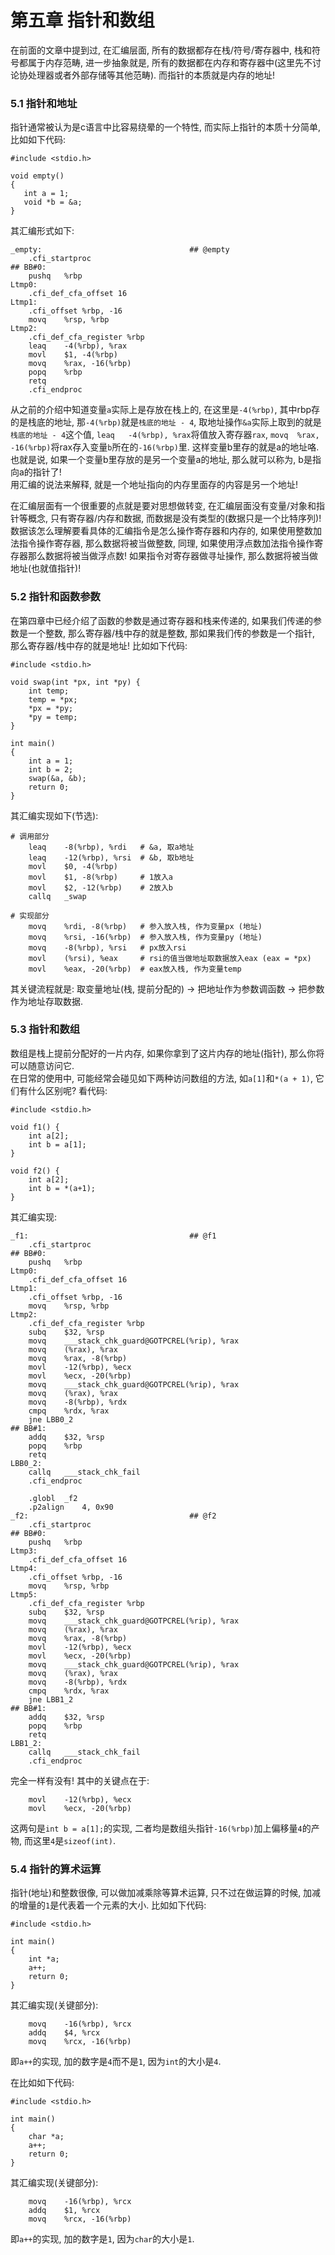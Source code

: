 第五章 指针和数组
===

在前面的文章中提到过, 在汇编层面, 所有的数据都存在栈/符号/寄存器中, 栈和符号都属于内存范畴, 进一步抽象就是, 所有的数据都在内存和寄存器中(这里先不讨论协处理器或者外部存储等其他范畴). 而指针的本质就是内存的地址!

### 5.1 指针和地址
指针通常被认为是c语言中比容易绕晕的一个特性, 而实际上指针的本质十分简单, 比如如下代码:
```
#include <stdio.h>

void empty()
{
   int a = 1;
   void *b = &a;
}
```
其汇编形式如下:
```
_empty:                                 ## @empty
	.cfi_startproc
## BB#0:
	pushq	%rbp
Ltmp0:
	.cfi_def_cfa_offset 16
Ltmp1:
	.cfi_offset %rbp, -16
	movq	%rsp, %rbp
Ltmp2:
	.cfi_def_cfa_register %rbp
	leaq	-4(%rbp), %rax
	movl	$1, -4(%rbp)
	movq	%rax, -16(%rbp)
	popq	%rbp
	retq
	.cfi_endproc
```
从之前的介绍中知道变量`a`实际上是存放在栈上的, 在这里是`-4(%rbp)`, 其中rbp存的是栈底的地址, 那`-4(%rbp)`就是`栈底的地址 - 4`, 取地址操作`&a`实际上取到的就是`栈底的地址 - 4`这个值, `leaq	-4(%rbp), %rax`将值放入寄存器`rax`, `movq	%rax, -16(%rbp)`将rax存入变量`b`所在的`-16(%rbp)`里. 这样变量b里存的就是a的地址咯.  
也就是说, 如果一个变量b里存放的是另一个变量a的地址, 那么就可以称为, b是指向a的指针了!  
用汇编的说法来解释, 就是一个地址指向的内存里面存的内容是另一个地址!

在汇编层面有一个很重要的点就是要对思想做转变, 在汇编层面没有变量/对象和指针等概念, 只有寄存器/内存和数据, 而数据是没有类型的(数据只是一个比特序列)! 数据该怎么理解要看具体的汇编指令是怎么操作寄存器和内存的, 如果使用整数加法指令操作寄存器, 那么数据将被当做整数, 同理, 如果使用浮点数加法指令操作寄存器那么数据将被当做浮点数! 如果指令对寄存器做寻址操作, 那么数据将被当做地址(也就值指针)!

### 5.2 指针和函数参数
在第四章中已经介绍了函数的参数是通过寄存器和栈来传递的, 如果我们传递的参数是一个整数, 那么寄存器/栈中存的就是整数, 那如果我们传的参数是一个指针, 那么寄存器/栈中存的就是地址! 比如如下代码:
```
#include <stdio.h>

void swap(int *px, int *py) {
    int temp;
    temp = *px;
    *px = *py;
    *py = temp;
}

int main()
{
    int a = 1;
    int b = 2;
    swap(&a, &b);    
    return 0;
}
```
其汇编实现如下(节选):
```
# 调用部分
	leaq	-8(%rbp), %rdi   # &a, 取a地址
	leaq	-12(%rbp), %rsi  # &b, 取b地址
	movl	$0, -4(%rbp)
	movl	$1, -8(%rbp)     # 1放入a
	movl	$2, -12(%rbp)    # 2放入b
	callq	_swap

# 实现部分
	movq	%rdi, -8(%rbp)   # 参入放入栈, 作为变量px (地址)
	movq	%rsi, -16(%rbp)  # 参入放入栈, 作为变量py (地址)
	movq	-8(%rbp), %rsi   # px放入rsi
	movl	(%rsi), %eax     # rsi的值当做地址取数据放入eax (eax = *px)
	movl	%eax, -20(%rbp)  # eax放入栈, 作为变量temp
```
其关键流程就是: 取变量地址(栈, 提前分配的) -> 把地址作为参数调函数 -> 把参数作为地址存取数据.

### 5.3 指针和数组
数组是栈上提前分配好的一片内存, 如果你拿到了这片内存的地址(指针), 那么你将可以随意访问它.  
在日常的使用中, 可能经常会碰见如下两种访问数组的方法, 如`a[1]`和`*(a + 1)`, 它们有什么区别呢? 看代码:
```
#include <stdio.h>

void f1() {
    int a[2];
    int b = a[1];
}

void f2() {
    int a[2];
    int b = *(a+1);
}
```
其汇编实现:
```
_f1:                                    ## @f1
	.cfi_startproc
## BB#0:
	pushq	%rbp
Ltmp0:
	.cfi_def_cfa_offset 16
Ltmp1:
	.cfi_offset %rbp, -16
	movq	%rsp, %rbp
Ltmp2:
	.cfi_def_cfa_register %rbp
	subq	$32, %rsp
	movq	___stack_chk_guard@GOTPCREL(%rip), %rax
	movq	(%rax), %rax
	movq	%rax, -8(%rbp)
	movl	-12(%rbp), %ecx
	movl	%ecx, -20(%rbp)
	movq	___stack_chk_guard@GOTPCREL(%rip), %rax
	movq	(%rax), %rax
	movq	-8(%rbp), %rdx
	cmpq	%rdx, %rax
	jne	LBB0_2
## BB#1:
	addq	$32, %rsp
	popq	%rbp
	retq
LBB0_2:
	callq	___stack_chk_fail
	.cfi_endproc

	.globl	_f2
	.p2align	4, 0x90
_f2:                                    ## @f2
	.cfi_startproc
## BB#0:
	pushq	%rbp
Ltmp3:
	.cfi_def_cfa_offset 16
Ltmp4:
	.cfi_offset %rbp, -16
	movq	%rsp, %rbp
Ltmp5:
	.cfi_def_cfa_register %rbp
	subq	$32, %rsp
	movq	___stack_chk_guard@GOTPCREL(%rip), %rax
	movq	(%rax), %rax
	movq	%rax, -8(%rbp)
	movl	-12(%rbp), %ecx
	movl	%ecx, -20(%rbp)
	movq	___stack_chk_guard@GOTPCREL(%rip), %rax
	movq	(%rax), %rax
	movq	-8(%rbp), %rdx
	cmpq	%rdx, %rax
	jne	LBB1_2
## BB#1:
	addq	$32, %rsp
	popq	%rbp
	retq
LBB1_2:
	callq	___stack_chk_fail
	.cfi_endproc
```
完全一样有没有! 其中的关键点在于:
```
	movl	-12(%rbp), %ecx
	movl	%ecx, -20(%rbp)
```
这两句是`int b = a[1];`的实现, 二者均是数组头指针`-16(%rbp)`加上偏移量`4`的产物, 而这里`4`是`sizeof(int)`.

### 5.4 指针的算术运算
指针(地址)和整数很像, 可以做加减乘除等算术运算, 只不过在做运算的时候, 加减的增量的`1`是代表着一个元素的大小. 比如如下代码:
```
#include <stdio.h>

int main()
{
    int *a;
    a++;
    return 0;
}
```
其汇编实现(关键部分):
```
	movq	-16(%rbp), %rcx
	addq	$4, %rcx
	movq	%rcx, -16(%rbp)
```
即`a++`的实现, 加的数字是`4`而不是`1`, 因为`int`的大小是`4`.

在比如如下代码:
```
#include <stdio.h>

int main()
{
    char *a;
    a++;
    return 0;
}
```
其汇编实现(关键部分):
```
	movq	-16(%rbp), %rcx
	addq	$1, %rcx
	movq	%rcx, -16(%rbp)
```
即`a++`的实现, 加的数字是`1`, 因为`char`的大小是`1`.